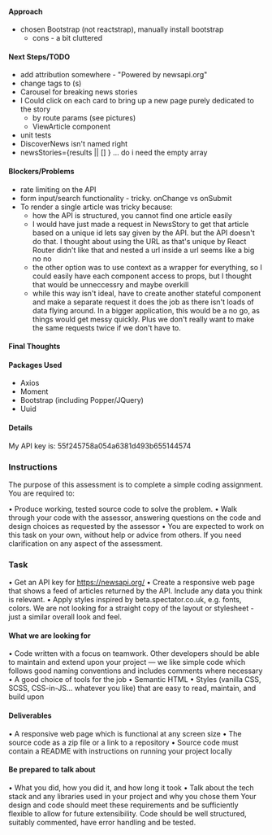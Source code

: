 #### Approach
- chosen Bootstrap (not reactstrap), manually install bootstrap
    - cons - a bit cluttered


#### Next Steps/TODO
- add attribution somewhere - "Powered by newsapi.org"
- change <a> tags to <NavLink>(s) 
- Carousel for breaking news stories
- I Could click on each card to bring up a new page purely dedicated to the story
    - by route params (see pictures)
    - ViewArticle component
- unit tests
- DiscoverNews isn't named right 
- newsStories={results || [] } ... do i need the empty array



#### Blockers/Problems
- rate limiting on the API
- form input/search functionality - tricky. onChange vs onSubmit
- To render a single article was tricky because:
    - how the API is structured, you cannot find one article easily
    - I would have just made a request in NewsStory to get that article based on a unique id lets say given by the API. but the API doesn't do that. I thought about using the URL as that's unique by React Router didn't like that and nested a url inside a url seems like a big no no
    - the other option was to use context as a wrapper for everything, so I could easily have each component access to props, but I thought that would be unneccessry and maybe overkill
    - while this way isn't ideal, have to create another stateful component and make a separate request it does the job as there isn't loads of data flying around. In a bigger application, this would be a no go, as things would get messy quickly. Plus we don't really want to make the same requests twice if we don't have to. 




#### Final Thoughts





#### Packages Used

- Axios
- Moment
- Bootstrap (including Popper/JQuery)
- Uuid



#### Details 
My API key is: 55f245758a054a6381d493b655144574







### Instructions

The purpose of this assessment is to complete a simple coding assignment. You are required to:

• Produce working, tested source code to solve the problem.
• Walk through your code with the assessor, answering questions on the code and design choices as requested by the assessor
• You are expected to work on this task on your own, without help or advice from others. If you need clarification on any aspect of the assessment.

### Task
• Get an API key for https://newsapi.org/
• Create a responsive web page that shows a feed of articles returned by the API. Include any data you think is relevant.
• Apply styles inspired by beta.spectator.co.uk, e.g. fonts, colors. We are not looking for a straight copy of the layout or stylesheet - just a similar overall look and feel.

#### What we are looking for
• Code written with a focus on teamwork. Other developers should be able to maintain and extend upon your project — we like simple code which follows good naming conventions and includes comments where necessary
• A good choice of tools for the job
• Semantic HTML
• Styles (vanilla CSS, SCSS, CSS-in-JS... whatever you like) that are easy to read, maintain, and build upon

#### Deliverables
• A responsive web page which is functional at any screen size
• The source code as a zip file or a link to a repository
• Source code must contain a README with instructions on running your project locally


#### Be prepared to talk about
• What you did, how you did it, and how long it took
• Talk about the tech stack and any libraries used in your project and why you chose them
Your design and code should meet these requirements and be sufficiently flexible to allow for future extensibility. Code should be well structured, suitably commented, have error handling and be tested.